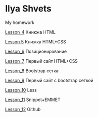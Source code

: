# Ilya Shvets
My homework

[Lesson_4](https://github.com/baselitz73/baselitz73.github.io/blob/master/Lesson_4/) Кникжа HTML

[Lesson 5](https://github.com/baselitz73/baselitz73.github.io/tree/master/Lesson_5) Книжка HTML+CSS

[Lesson_6](https://github.com/baselitz73/baselitz73.github.io/tree/master/Lesson_6) Позиционирование

[Lesson_7](https://github.com/baselitz73/baselitz73.github.io/tree/master/Lesson_7) Первый сайт HTML+CSS

[Lesson_8](https://github.com/baselitz73/baselitz73.github.io/tree/master/Lesson_8) Bootstrap сетка

[Lesson_9](https://github.com/baselitz73/baselitz73.github.io/tree/master/Lesson_9) Первый сайт с bootstrap сеткой

[Lesson_10](https://github.com/baselitz73/baselitz73.github.io/tree/master/Lesson_10) Less

[Lesson_11](https://github.com/baselitz73/baselitz73.github.io/tree/master/Lesson_11) Snippet+EMMET

[Lesson_12](https://github.com/baselitz73/baselitz73.github.io) Github
